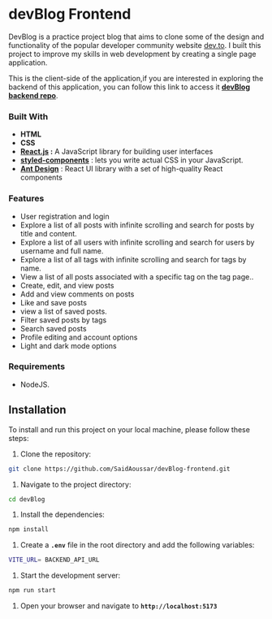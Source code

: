 # **devBlog Frontend**

DevBlog is a practice project blog that aims to clone some of the design and functionality of the popular developer community website [dev.to](http://dev.to/). I built this project to improve my skills in web development by creating a single page application.

This is the client-side of the application,if you are interested in exploring the backend of this application, you can follow this link to access it [**devBlog backend repo**](https://github.com/SaidAoussar/devBlog-backend).

### **Built With**

- **HTML**
- **CSS**
- **[React.js](https://reactjs.org/) :** A JavaScript library for building user interfaces
- [**styled-components**](https://www.styled-components.com/) : lets you write actual CSS in your JavaScript.
- [**Ant Design**](https://ant.design/) : React UI library with a set of high-quality React components

### **Features**

- User registration and login
- Explore a list of all posts with infinite scrolling and search for posts by title and content.
- Explore a list of all users with infinite scrolling and search for users by username and full name.
- Explore a list of all tags with infinite scrolling and search for tags by name.
- View a list of all posts associated with a specific tag on the tag page..
- Create, edit, and view posts
- Add and view comments on posts
- Like and save posts
- view a list of saved posts.
- Filter saved posts by tags
- Search saved posts
- Profile editing and account options
- Light and dark mode options

### **Requirements**

- NodeJS.

## **Installation**

To install and run this project on your local machine, please follow these steps:

1. Clone the repository:

```bash
git clone https://github.com/SaidAoussar/devBlog-frontend.git
```

1. Navigate to the project directory:

```bash
cd devBlog
```

1. Install the dependencies:

```bash
npm install
```

1. Create a **`.env`** file in the root directory and add the following variables:

```bash
VITE_URL= BACKEND_API_URL
```

1. Start the development server:

```bash
npm run start
```

1.  Open your browser and navigate to **`http://localhost:5173`**
